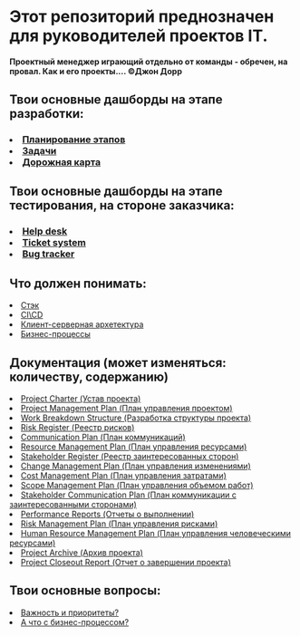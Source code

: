 <h1> Этот репозиторий преднозначен для руководителей проектов IT. </h1>
<h4> Проектный менеджер играющий отдельно от команды - обречен, на провал. Как и его проекты....
©Джон Дорр </h4>

<h2> Твои основные дашборды на этапе разработки: </h2> 
<h3> 
    <li> <a class="link-1" href="https://clck.ru/382PaF ">Планирование этапов</a> </li>
    <li> <a class="link-2" href="https://clck.ru/382PsR">Задачи</a> </li>
    <li> <a class="link-3" href="https://clck.ru/382Qo3">Дорожная карта</a> </li>
</h3>

<h2> Твои основные дашборды на этапе тестирования, на стороне заказчика: </h2> 
<h3> 
    <li> <a class="link-1" href="https://github.com/users/antonkuklin006/projects/2/views/7">Help desk</a> </li>
    <li> <a class="link-2" href="https://github.com/users/antonkuklin006/projects/2/views/8"> Ticket system </a> </li>
    <li> <a class="link-3" href="https://github.com/users/antonkuklin006/projects/2/views/9">Bug tracker</a> </li>
</h3>

<h2> Что должен понимать: </h2> 
<li> <a class="link-4" href="https://clck.ru/382KNk">Стэк</a> </li>
<li> <a class="link-6" href="#">CI\CD</a> </li>
<li> <a class="link-7" href="#">Клиент-серверная архетектура</a> </li>
<li> <a class="link-7" href="#">Бизнес-процессы</a> </li>

<h2> Документация (может изменяться: количеству, содержанию) </h2> 
<li> <a class="link-6" href="https://clck.ru/382NPz">Project Charter (Устав проекта)</a> </li>
<li> <a class="link-7" href="https://clck.ru/382MwW">Project Management Plan (План управления проектом)</a> </li>
<li> <a class="link-6" href="https://clck.ru/382NPz">Work Breakdown Structure (Разработка структуры проекта)</a> </li>
<li> <a class="link-7" href="https://clck.ru/382MwW">Risk Register (Реестр рисков)</a> </li>
<li> <a class="link-6" href="https://clck.ru/382NPz">Communication Plan (План коммуникаций)</a> </li>
<li> <a class="link-7" href="https://clck.ru/382MwW">Resource Management Plan (План управления ресурсами)</a> </li>
<li> <a class="link-6" href="https://clck.ru/382NPz">Stakeholder Register (Реестр заинтересованных сторон)</a> </li>
<li> <a class="link-7" href="https://clck.ru/382MwW">Change Management Plan (План управления изменениями)</a> </li>
<li> <a class="link-6" href="https://clck.ru/382NPz">Cost Management Plan (План управления затратами)</a> </li>
<li> <a class="link-7" href="https://clck.ru/382MwW">Scope Management Plan (План управления объемом работ)</a> </li>
<li> <a class="link-6" href="https://clck.ru/382NPz">Stakeholder Communication Plan (План коммуникации с заинтересованными сторонами)</a> </li>
<li> <a class="link-7" href="https://clck.ru/382MwW">Performance Reports (Отчеты о выполнении)</a> </li>
<li> <a class="link-6" href="https://clck.ru/382NPz">Risk Management Plan (План управления рисками)</a> </li>
<li> <a class="link-7" href="https://clck.ru/382MwW">Human Resource Management Plan (План управления человеческими ресурсами)</a> </li>
<li> <a class="link-6" href="https://clck.ru/382NPz">Project Archive (Архив проекта)</a> </li>
<li> <a class="link-7" href="https://clck.ru/382MwW">Project Closeout Report (Отчет о завершении проекта)</a> </li>

<h2> Твои основные вопросы: </h2> 
<li> <a class="link-6" href="https://clck.ru/382NPz">Важность и приоритеты?</a> </li>
<li> <a class="link-7" href="https://clck.ru/382MwW">А что с бизнес-процессом?</a> </li>
